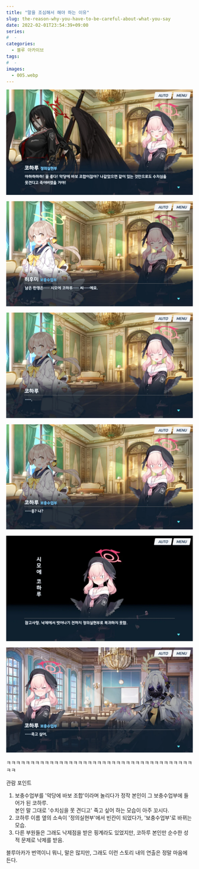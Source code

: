 ```yaml
---
title: "말을 조심해서 해야 하는 이유"
slug: the-reason-why-you-have-to-be-careful-about-what-you-say
date: 2022-02-01T23:54:39+09:00
series:
#  - 
categories:
  - 블루 아카이브
tags:
#  - 
images:
  - 005.webp
---
```


![](001.webp)

![](002.webp)

![](003.webp)

![](004.webp)

![](005.webp)

![](006.webp)

ㅋㅋㅋㅋㅋㅋㅋㅋㅋㅋㅋㅋㅋㅋㅋㅋㅋㅋㅋㅋㅋㅋㅋㅋㅋㅋㅋㅋㅋㅋㅋㅋㅋㅋㅋㅋㅋㅋㅋㅋㅋ

관람 포인트

1. 보충수업부를 '악당에 바보 조합'이라며 놀리다가 정작 본인이 그 보충수업부에 들어가 된 코하루.  
  본인 말 그대로 '수치심을 못 견디고' 죽고 싶어 하는 모습이 아주 꼬시다.
2. 코하루 이름 옆의 소속이 '정의실현부'에서 빈칸이 되었다가, '보충수업부'로 바뀌는 모습.
3. 다른 부원들은 그래도 낙제점을 받은 핑계라도 있었지만, 코하루 본인만 순수한 성적 문제로 낙제를 받음.

블루아카가 번역이니 뭐니, 말은 많지만, 그래도 이런 스토리 내의 연출은 정말 마음에 든다.
